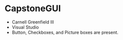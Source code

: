 # CapstoneGUI
* Carnell Greenfield III
* Visual Studio
* Button, Checkboxes, and Picture boxes are present.

